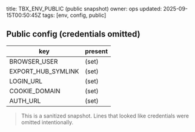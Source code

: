 title: TBX_ENV_PUBLIC (public snapshot)
owner: ops
updated: 2025-09-15T00:50:45Z
tags: [env, config, public]

## Public config (credentials omitted)

| key | present |
|-----|---------|
| BROWSER_USER | (set) |
| EXPORT_HUB_SYMLINK | (set) |
| LOGIN_URL | (set) |
| COOKIE_DOMAIN | (set) |
| AUTH_URL | (set) |

> This is a sanitized snapshot. Lines that looked like credentials were omitted intentionally.
